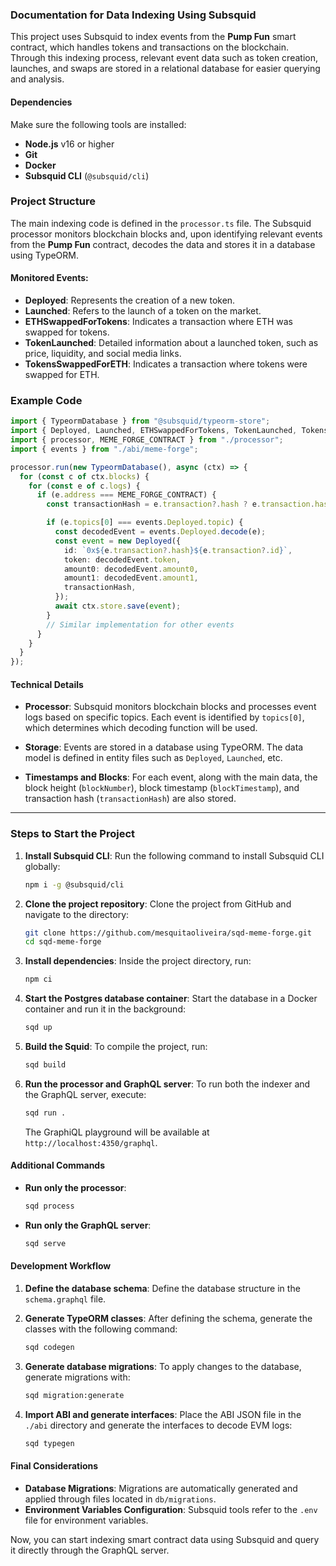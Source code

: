 ### Documentation for Data Indexing Using Subsquid

This project uses Subsquid to index events from the **Pump Fun** smart contract, which handles tokens and transactions on the blockchain. Through this indexing process, relevant event data such as token creation, launches, and swaps are stored in a relational database for easier querying and analysis.

#### Dependencies

Make sure the following tools are installed:

- **Node.js** v16 or higher
- **Git**
- **Docker**
- **Subsquid CLI** (`@subsquid/cli`)

### Project Structure

The main indexing code is defined in the `processor.ts` file. The Subsquid processor monitors blockchain blocks and, upon identifying relevant events from the **Pump Fun** contract, decodes the data and stores it in a database using TypeORM.

#### Monitored Events:

- **Deployed**: Represents the creation of a new token.
- **Launched**: Refers to the launch of a token on the market.
- **ETHSwappedForTokens**: Indicates a transaction where ETH was swapped for tokens.
- **TokenLaunched**: Detailed information about a launched token, such as price, liquidity, and social media links.
- **TokensSwappedForETH**: Indicates a transaction where tokens were swapped for ETH.

### Example Code

```typescript
import { TypeormDatabase } from "@subsquid/typeorm-store";
import { Deployed, Launched, ETHSwappedForTokens, TokenLaunched, TokensSwappedForETH } from "./model";
import { processor, MEME_FORGE_CONTRACT } from "./processor";
import { events } from "./abi/meme-forge";

processor.run(new TypeormDatabase(), async (ctx) => {
  for (const c of ctx.blocks) {
    for (const e of c.logs) {
      if (e.address === MEME_FORGE_CONTRACT) {
        const transactionHash = e.transaction?.hash ? e.transaction.hash : e.block.hash;

        if (e.topics[0] === events.Deployed.topic) {
          const decodedEvent = events.Deployed.decode(e);
          const event = new Deployed({
            id: `0x${e.transaction?.hash}${e.transaction?.id}`,
            token: decodedEvent.token,
            amount0: decodedEvent.amount0,
            amount1: decodedEvent.amount1,
            transactionHash,
          });
          await ctx.store.save(event);
        }
        // Similar implementation for other events
      }
    }
  }
});
```

#### Technical Details

- **Processor**: Subsquid monitors blockchain blocks and processes event logs based on specific topics. Each event is identified by `topics[0]`, which determines which decoding function will be used.
  
- **Storage**: Events are stored in a database using TypeORM. The data model is defined in entity files such as `Deployed`, `Launched`, etc.

- **Timestamps and Blocks**: For each event, along with the main data, the block height (`blockNumber`), block timestamp (`blockTimestamp`), and transaction hash (`transactionHash`) are also stored.

---

### Steps to Start the Project

1. **Install Subsquid CLI**:
   Run the following command to install Subsquid CLI globally:
   ```bash
   npm i -g @subsquid/cli
   ```

2. **Clone the project repository**:
   Clone the project from GitHub and navigate to the directory:
   ```bash
   git clone https://github.com/mesquitaoliveira/sqd-meme-forge.git
   cd sqd-meme-forge
   ```

3. **Install dependencies**:
   Inside the project directory, run:
   ```bash
   npm ci
   ```

4. **Start the Postgres database container**:
   Start the database in a Docker container and run it in the background:
   ```bash
   sqd up
   ```

5. **Build the Squid**:
   To compile the project, run:
   ```bash
   sqd build
   ```

6. **Run the processor and GraphQL server**:
   To run both the indexer and the GraphQL server, execute:
   ```bash
   sqd run .
   ```
   The GraphiQL playground will be available at `http://localhost:4350/graphql`.

#### Additional Commands

- **Run only the processor**:
  ```bash
  sqd process
  ```

- **Run only the GraphQL server**:
  ```bash
  sqd serve
  ```

#### Development Workflow

1. **Define the database schema**:
   Define the database structure in the `schema.graphql` file.

2. **Generate TypeORM classes**:
   After defining the schema, generate the classes with the following command:
   ```bash
   sqd codegen
   ```

3. **Generate database migrations**:
   To apply changes to the database, generate migrations with:
   ```bash
   sqd migration:generate
   ```

4. **Import ABI and generate interfaces**:
   Place the ABI JSON file in the `./abi` directory and generate the interfaces to decode EVM logs:
   ```bash
   sqd typegen
   ```

#### Final Considerations

- **Database Migrations**: Migrations are automatically generated and applied through files located in `db/migrations`.
- **Environment Variables Configuration**: Subsquid tools refer to the `.env` file for environment variables.

Now, you can start indexing smart contract data using Subsquid and query it directly through the GraphQL server.
